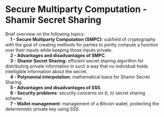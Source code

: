 # Secure Multiparty Computation - Shamir Secret Sharing
Brief overview on the following topics:</br>
&nbsp;&nbsp;&nbsp;&nbsp;**1 - Secure Multiparty Computation (SMPC):** subfield of cryptography with the goal of creating methods for parties to jointly compute a function over their inputs while keeping those inputs private.</br>
&nbsp;&nbsp;&nbsp;&nbsp;**2 - Advantages and disadvantages of SMPC**.</br>
&nbsp;&nbsp;&nbsp;&nbsp;**3 - Shamir Secret Sharing:** efficient secret sharing algorithm for distributing private information in such a way that no individual holds intelligible information about the secret.</br>
&nbsp;&nbsp;&nbsp;&nbsp;**4 - Polynomial interpolation:** mathematical basis for Shamir Secret Sharing.</br>
&nbsp;&nbsp;&nbsp;&nbsp;**5 - Advantages and disadvantages of SSS**.</br>
&nbsp;&nbsp;&nbsp;&nbsp;**6 - Security problems**: security concerns on (t, n) secret sharing scheme.</br>
&nbsp;&nbsp;&nbsp;&nbsp;**7 - Wallet management**: management of a Bitcoin wallet, protecting the deterministic private key using SSS.
